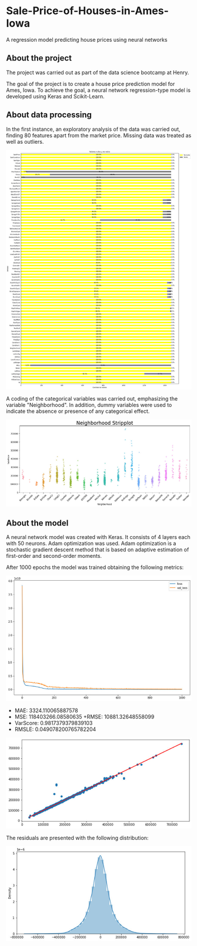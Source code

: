 # Sale-Price-of-Houses-in-Ames-Iowa
A regression model predicting house prices using neural networks

## About the project

The project was carried out as part of the data science bootcamp at Henry.

The goal of the project is to create a house price prediction model for Ames, Iowa. To achieve the goal, a neural network regression-type model is developed using Keras and Scikit-Learn.

## About data processing

In the first instance, an exploratory analysis of the data was carried out, finding 80 features apart from the market price. Missing data was treated as well as outliers.

![Image text](https://github.com/facundoallia/Sale-Price-of-Houses-in-Ames-Iowa/blob/main/Assets/dat.jpg)

A coding of the categorical variables was carried out, emphasizing the variable "Neighborhood". In addition, dummy variables were used to indicate the absence or presence of any categorical effect.

![Image text](https://github.com/facundoallia/Sale-Price-of-Houses-in-Ames-Iowa/blob/main/Assets/nb.jpg)

## About the model

A neural network model was created with Keras. It consists of 4 layers each with 50 neurons. Adam optimization was used. Adam optimization is a stochastic gradient descent method that is based on adaptive estimation of first-order and second-order moments.

After 1000 epochs the model was trained obtaining the following metrics:

![Image text](https://github.com/facundoallia/Sale-Price-of-Houses-in-Ames-Iowa/blob/main/Assets/md.jpg)

+ MAE: 3324.110065887578
+ MSE: 118403266.08580635
+RMSE: 10881.32648558099
+ VarScore: 0.9817379379839103
+ RMSLE: 0.049078200765782204

![Image text](https://github.com/facundoallia/Sale-Price-of-Houses-in-Ames-Iowa/blob/main/Assets/rg.jpg)

The residuals are presented with the following distribution:

![Image text](https://github.com/facundoallia/Sale-Price-of-Houses-in-Ames-Iowa/blob/main/Assets/res.jpg)
